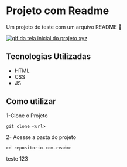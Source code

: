 # Projeto com Readme
Um projeto de teste com um arquivo README 🚀

[<img src="./Animação.gif" alt="gif da tela inicial do projeto xyz">](https://google.com)

## Tecnologias Utilizadas
- HTML
- CSS
- JS

## Como utilizar

1-Clone o Projeto

```
git clone <url>
```

2- Acesse a pasta do projeto

```
cd repositorio-com-readme
```


teste 123
